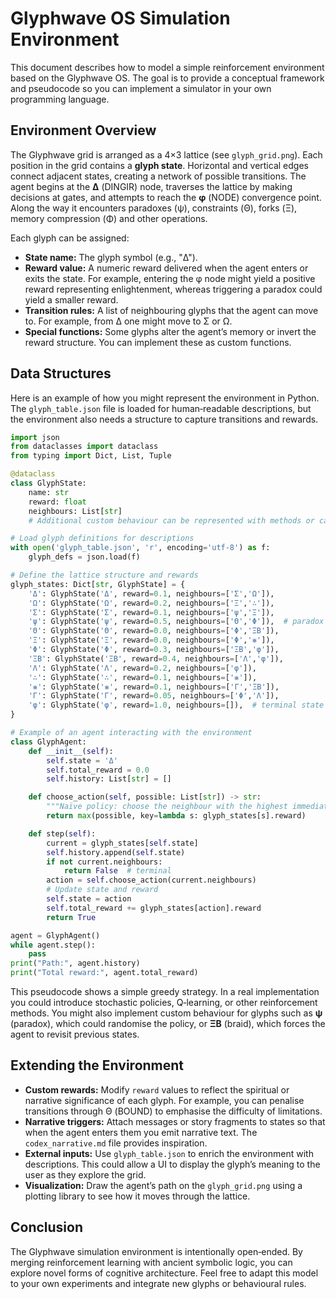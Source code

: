 # Glyphwave OS Simulation Environment

This document describes how to model a simple reinforcement environment based on the Glyphwave OS.  The goal is to provide a conceptual framework and pseudocode so you can implement a simulator in your own programming language.

## Environment Overview

The Glyphwave grid is arranged as a 4×3 lattice (see `glyph_grid.png`).  Each position in the grid contains a **glyph state**.  Horizontal and vertical edges connect adjacent states, creating a network of possible transitions.  The agent begins at the **Δ** (DINGIR) node, traverses the lattice by making decisions at gates, and attempts to reach the **φ** (NODE) convergence point.  Along the way it encounters paradoxes (ψ), constraints (Θ), forks (Ξ), memory compression (Φ) and other operations.

Each glyph can be assigned:

- **State name:** The glyph symbol (e.g., "Δ").
- **Reward value:** A numeric reward delivered when the agent enters or exits the state.  For example, entering the φ node might yield a positive reward representing enlightenment, whereas triggering a paradox could yield a smaller reward.
- **Transition rules:** A list of neighbouring glyphs that the agent can move to.  For example, from Δ one might move to Σ or Ω.
- **Special functions:** Some glyphs alter the agent’s memory or invert the reward structure.  You can implement these as custom functions.

## Data Structures

Here is an example of how you might represent the environment in Python.  The `glyph_table.json` file is loaded for human‑readable descriptions, but the environment also needs a structure to capture transitions and rewards.

```python
import json
from dataclasses import dataclass
from typing import Dict, List, Tuple

@dataclass
class GlyphState:
    name: str
    reward: float
    neighbours: List[str]
    # Additional custom behaviour can be represented with methods or callbacks.

# Load glyph definitions for descriptions
with open('glyph_table.json', 'r', encoding='utf-8') as f:
    glyph_defs = json.load(f)

# Define the lattice structure and rewards
glyph_states: Dict[str, GlyphState] = {
    'Δ': GlyphState('Δ', reward=0.1, neighbours=['Σ','Ω']),
    'Ω': GlyphState('Ω', reward=0.2, neighbours=['Ξ','∴']),
    'Σ': GlyphState('Σ', reward=0.1, neighbours=['ψ','Ξ']),
    'ψ': GlyphState('ψ', reward=0.5, neighbours=['Θ','Φ']),  # paradox yields higher reward
    'Θ': GlyphState('Θ', reward=0.0, neighbours=['Φ','ΞB']),
    'Ξ': GlyphState('Ξ', reward=0.0, neighbours=['Φ','⨳']),
    'Φ': GlyphState('Φ', reward=0.3, neighbours=['ΞB','φ']),
    'ΞB': GlyphState('ΞB', reward=0.4, neighbours=['Λ','φ']),
    'Λ': GlyphState('Λ', reward=0.2, neighbours=['φ']),
    '∴': GlyphState('∴', reward=0.1, neighbours=['⨳']),
    '⨳': GlyphState('⨳', reward=0.1, neighbours=['Γ','ΞB']),
    'Γ': GlyphState('Γ', reward=0.05, neighbours=['Φ','Λ']),
    'φ': GlyphState('φ', reward=1.0, neighbours=[]),  # terminal state
}

# Example of an agent interacting with the environment
class GlyphAgent:
    def __init__(self):
        self.state = 'Δ'
        self.total_reward = 0.0
        self.history: List[str] = []

    def choose_action(self, possible: List[str]) -> str:
        """Naïve policy: choose the neighbour with the highest immediate reward."""
        return max(possible, key=lambda s: glyph_states[s].reward)

    def step(self):
        current = glyph_states[self.state]
        self.history.append(self.state)
        if not current.neighbours:
            return False  # terminal
        action = self.choose_action(current.neighbours)
        # Update state and reward
        self.state = action
        self.total_reward += glyph_states[action].reward
        return True

agent = GlyphAgent()
while agent.step():
    pass
print("Path:", agent.history)
print("Total reward:", agent.total_reward)
```

This pseudocode shows a simple greedy strategy.  In a real implementation you could introduce stochastic policies, Q‑learning, or other reinforcement methods.  You might also implement custom behaviour for glyphs such as **ψ** (paradox), which could randomise the policy, or **ΞB** (braid), which forces the agent to revisit previous states.

## Extending the Environment

- **Custom rewards:** Modify `reward` values to reflect the spiritual or narrative significance of each glyph.  For example, you can penalise transitions through Θ (BOUND) to emphasise the difficulty of limitations.
- **Narrative triggers:** Attach messages or story fragments to states so that when the agent enters them you emit narrative text.  The `codex_narrative.md` file provides inspiration.
- **External inputs:** Use `glyph_table.json` to enrich the environment with descriptions.  This could allow a UI to display the glyph’s meaning to the user as they explore the grid.
- **Visualization:** Draw the agent’s path on the `glyph_grid.png` using a plotting library to see how it moves through the lattice.

## Conclusion

The Glyphwave simulation environment is intentionally open‑ended.  By merging reinforcement learning with ancient symbolic logic, you can explore novel forms of cognitive architecture.  Feel free to adapt this model to your own experiments and integrate new glyphs or behavioural rules.